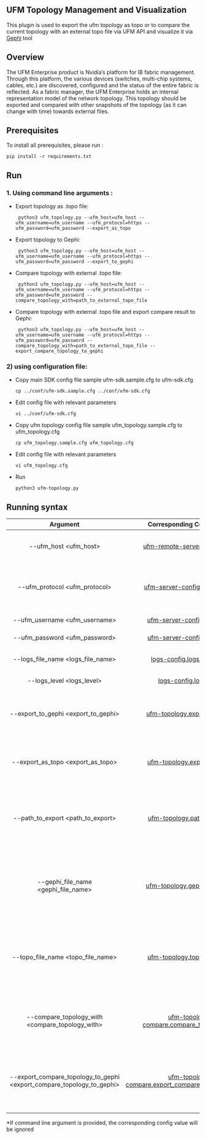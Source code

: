 UFM Topology Management and Visualization
--------------------------------------------------------


This plugin is used to export the ufm topology as topo or to compare the current topology with an external topo file via UFM API and visualize it via [Gephi](https://github.com/gephi/gephi) tool

Overview
--------------------------------------------------------

The UFM Enterprise product is Nvidia’s platform for IB fabric management. Through this platform, the various devices (switches, multi-chip systems, cables, etc.) are discovered, configured and the status of the entire fabric is reflected.
As a fabric manager, the UFM Enterprise holds an internal representation model of the network topology. This topology should be exported and compared with other snapshots of the topology (as it can change with time) towards external files.



Prerequisites
--------------------------------------------------------

To install all prerequisites, please run :

    pip install -r requirements.txt

Run
--------------------------------------------------------
### 1. Using command line arguments :
 - Export topology as .topo file:

        python3 ufm_topology.py --ufm_host=ufm_host --ufm_username=ufm_username --ufm_protocol=https --ufm_password=ufm_password --export_as_topo

 - Export topology to Gephi:

        python3 ufm_topology.py --ufm_host=ufm_host --ufm_username=ufm_username --ufm_protocol=https --ufm_password=ufm_password --export_to_gephi

 - Compare topology with external .topo file:

        python3 ufm_topology.py --ufm_host=ufm_host --ufm_username=ufm_username --ufm_protocol=https --ufm_password=ufm_password --compare_topology_with=path_to_external_topo_file

 - Compare topology with external .topo file and export compare result to Gephi:

        python3 ufm_topology.py --ufm_host=ufm_host --ufm_username=ufm_username --ufm_protocol=https --ufm_password=ufm_password --compare_topology_with=path_to_external_topo_file --export_compare_topology_to_gephi


### 2) using configuration file:

  - Copy main SDK config file sample ufm-sdk.sample.cfg to ufm-sdk.cfg


        cp ../conf/ufm-sdk.sample.cfg ../conf/ufm-sdk.cfg

  - Edit config file with relevant parameters


        vi ../conf/ufm-sdk.cfg
    
  - Copy ufm topology config file sample ufm_topology.sample.cfg to ufm_topology.cfg


        cp ufm_topology.sample.cfg ufm_topology.cfg

  - Edit config file with relevant parameters


        vi ufm_topology.cfg
    

  - Run


        python3 ufm-topology.py

 Running syntax
--------------------------------------------------------

| Argument | Corresponding Config Value | Required | Description |
| :---: | :---: |:---: |:---: |
| --ufm_host <ufm_host> | [ufm-remote-server-config.host](../conf/ufm-sdk.sample.cfg#L2) | True | Hostname or IP for The UFM Enterprise
| --ufm_protocol <ufm_protocol> | [ufm-server-config.ws_protocol](../conf/ufm-sdk.sample.cfg#L4) | True | Web services protocol used by UFM Enterprise (HTTP, HTTPS)
| --ufm_username <ufm_username> | [ufm-server-config.username](../conf/ufm-sdk.sample.cfg#L6) | True | Username of UFM user
| --ufm_password <ufm_password> | [ufm-server-config.password](../conf/ufm-sdk.sample.cfg#L7) | True | Password of UFM user
| --logs_file_name <logs_file_name> | [logs-config.logs_file_name](../conf/ufm-sdk.sample.cfg#L11) | False | Log file name [Default = 'console.log']
| --logs_level <logs_level> | [logs-config.logs_level](../conf/ufm-sdk.sample.cfg#L14) | False | Default is 'info'
| --export_to_gephi <export_to_gephi> | [ufm-topology.export_to_gephi](ufm_topology.sample.cfg#L2) | False | Option to export the topology as gexf file [Default is False]
| --export_as_topo <export_as_topo> | [ufm-topology.export_as_topo](ufm_topology.sample.cfg#L3) | False | Option to export the topology as topo file [Default is False]
| --path_to_export <path_to_export> | [ufm-topology.path_to_export](ufm_topology.sample.cfg#L5) | False | Option to specify where the exported files will be stored [Default = 'api_results']
| --gephi_file_name <gephi_file_name> | [ufm-topology.gephi_file_name](ufm_topology.sample.cfg#L7) | False | Option to have file name for the exported topology [Default will be auto-generated name]
| --topo_file_name <topo_file_name> | [ufm-topology.topo_file_name](ufm_topology.sample.cfg#L8) | False | Option to have file name for the exported topology [Default will be auto-generated name]
| --compare_topology_with <compare_topology_with> | [ufm-topology-compare.compare_topology_with](ufm_topology.sample.cfg#L12) | True | The path of the external topo file to compare it with the current topology
| --export_compare_topology_to_gephi <export_compare_topology_to_gephi> | [ufm-topology-compare.export_compare_topology_to_gephi](ufm_topology.sample.cfg#L14) | False | Option to export the result of the topology compare as gexf file [Default = False]


*If command line argument is provided, the corresponding config value will be ignored

